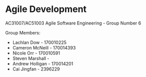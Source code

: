 # Agile Development
AC31007/AC51003 Agile Software Engineering - Group Number 6

Group Members:
- Lachlan Dow - 170010225
- Cameron McNeill - 170014393
- Nicole Orr - 170010591
- Steven Marshall - 
- Andrew Holligan - 170014201
- Cai Jingfan - 2396229
